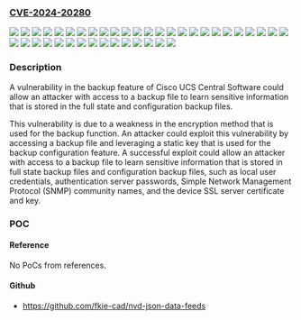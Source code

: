 ### [CVE-2024-20280](https://cve.mitre.org/cgi-bin/cvename.cgi?name=CVE-2024-20280)
![](https://img.shields.io/static/v1?label=Product&message=Cisco%20Unified%20Computing%20System%20Central%20Software&color=blue)
![](https://img.shields.io/static/v1?label=Version&message=1.0(1a)%20&color=brightgreen)
![](https://img.shields.io/static/v1?label=Version&message=1.1(1a)%20&color=brightgreen)
![](https://img.shields.io/static/v1?label=Version&message=1.1(1b)%20&color=brightgreen)
![](https://img.shields.io/static/v1?label=Version&message=1.1(2a)%20&color=brightgreen)
![](https://img.shields.io/static/v1?label=Version&message=1.2(1a)%20&color=brightgreen)
![](https://img.shields.io/static/v1?label=Version&message=1.2(1d)%20&color=brightgreen)
![](https://img.shields.io/static/v1?label=Version&message=1.2(1e)%20&color=brightgreen)
![](https://img.shields.io/static/v1?label=Version&message=1.2(1f)%20&color=brightgreen)
![](https://img.shields.io/static/v1?label=Version&message=1.3(1a)%20&color=brightgreen)
![](https://img.shields.io/static/v1?label=Version&message=1.3(1b)%20&color=brightgreen)
![](https://img.shields.io/static/v1?label=Version&message=1.3(1c)%20&color=brightgreen)
![](https://img.shields.io/static/v1?label=Version&message=1.4(1a)%20&color=brightgreen)
![](https://img.shields.io/static/v1?label=Version&message=1.4(1b)%20&color=brightgreen)
![](https://img.shields.io/static/v1?label=Version&message=1.4(1c)%20&color=brightgreen)
![](https://img.shields.io/static/v1?label=Version&message=1.5(1a)%20&color=brightgreen)
![](https://img.shields.io/static/v1?label=Version&message=1.5(1b)%20&color=brightgreen)
![](https://img.shields.io/static/v1?label=Version&message=1.5(1c)%20&color=brightgreen)
![](https://img.shields.io/static/v1?label=Version&message=2.0(1a)%20&color=brightgreen)
![](https://img.shields.io/static/v1?label=Version&message=2.0(1b)%20&color=brightgreen)
![](https://img.shields.io/static/v1?label=Version&message=2.0(1c)%20&color=brightgreen)
![](https://img.shields.io/static/v1?label=Version&message=2.0(1d)%20&color=brightgreen)
![](https://img.shields.io/static/v1?label=Version&message=2.0(1e)%20&color=brightgreen)
![](https://img.shields.io/static/v1?label=Version&message=2.0(1f)%20&color=brightgreen)
![](https://img.shields.io/static/v1?label=Version&message=2.0(1g)%20&color=brightgreen)
![](https://img.shields.io/static/v1?label=Version&message=2.0(1h)%20&color=brightgreen)
![](https://img.shields.io/static/v1?label=Version&message=2.0(1i)%20&color=brightgreen)
![](https://img.shields.io/static/v1?label=Version&message=2.0(1j)%20&color=brightgreen)
![](https://img.shields.io/static/v1?label=Version&message=2.0(1k)%20&color=brightgreen)
![](https://img.shields.io/static/v1?label=Version&message=2.0(1l)%20&color=brightgreen)
![](https://img.shields.io/static/v1?label=Version&message=2.0(1m)%20&color=brightgreen)
![](https://img.shields.io/static/v1?label=Version&message=2.0(1n)%20&color=brightgreen)
![](https://img.shields.io/static/v1?label=Version&message=2.0(1o)%20&color=brightgreen)
![](https://img.shields.io/static/v1?label=Version&message=2.0(1p)%20&color=brightgreen)
![](https://img.shields.io/static/v1?label=Version&message=2.0(1q)%20&color=brightgreen)
![](https://img.shields.io/static/v1?label=Version&message=2.0(1r)%20&color=brightgreen)
![](https://img.shields.io/static/v1?label=Version&message=2.0(1s)%20&color=brightgreen)
![](https://img.shields.io/static/v1?label=Version&message=2.0(1t)%20&color=brightgreen)
![](https://img.shields.io/static/v1?label=Version&message=2.0(1u)%20&color=brightgreen)
![](https://img.shields.io/static/v1?label=Vulnerability&message=Use%20of%20Hard-coded%20Cryptographic%20Key&color=brightgreen)

### Description

A vulnerability in the backup feature of Cisco UCS Central Software could allow an attacker with access to a backup file to learn sensitive information that is stored in the full state and configuration backup files.This vulnerability is due to a weakness in the encryption method that is used for the backup function. An attacker could exploit this vulnerability by accessing a backup file and leveraging a static key that is used for the backup configuration feature. A successful exploit could allow an attacker with access to a backup file to learn sensitive information that is stored in full state backup files and configuration backup files, such as local user credentials, authentication server passwords, Simple Network Management Protocol (SNMP) community names, and the device SSL server certificate and key.

### POC

#### Reference
No PoCs from references.

#### Github
- https://github.com/fkie-cad/nvd-json-data-feeds

